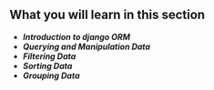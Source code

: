 ## What you will learn in this section

- ___Introduction to django ORM___
- ___Querying and Manipulation Data___
- ___Filtering Data___
- ___Sorting Data___
- ___Grouping Data___
